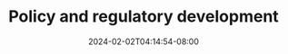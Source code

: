 ---
title: Policy and regulatory development
date: 2024-02-02T04:14:54-08:00
image: 585751f0f5111c4d6518dcfa0e2c1cb5671c391c.jpg
excerpt: Assistance in creating effective policies and regulations for emerging technologies
purchase_link: https://tinlake.com/
---